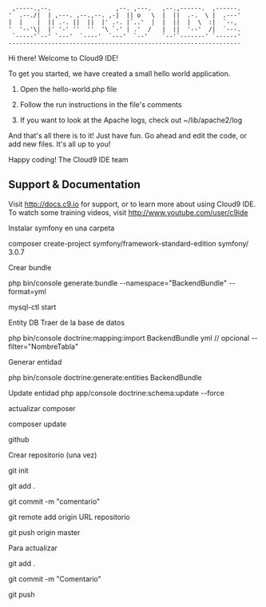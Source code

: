 
     ,-----.,--.                  ,--. ,---.   ,--.,------.  ,------.
    '  .--./|  | ,---. ,--.,--. ,-|  || o   \  |  ||  .-.  \ |  .---'
    |  |    |  || .-. ||  ||  |' .-. |`..'  |  |  ||  |  \  :|  `--, 
    '  '--'\|  |' '-' ''  ''  '\ `-' | .'  /   |  ||  '--'  /|  `---.
     `-----'`--' `---'  `----'  `---'  `--'    `--'`-------' `------'
    ----------------------------------------------------------------- 


Hi there! Welcome to Cloud9 IDE!

To get you started, we have created a small hello world application.

1) Open the hello-world.php file

2) Follow the run instructions in the file's comments

3) If you want to look at the Apache logs, check out ~/lib/apache2/log

And that's all there is to it! Just have fun. Go ahead and edit the code, 
or add new files. It's all up to you! 

Happy coding!
The Cloud9 IDE team


## Support & Documentation

Visit http://docs.c9.io for support, or to learn more about using Cloud9 IDE. 
To watch some training videos, visit http://www.youtube.com/user/c9ide

Instalar symfony en una carpeta

composer create-project symfony/framework-standard-edition symfony/ 3.0.7

Crear bundle

php bin/console generate:bundle --namespace="BackendBundle" --format=yml

mysql-ctl start



Entity DB Traer de la base de datos

php bin/console doctrine:mapping:import BackendBundle yml   // opcional   --filter="NombreTabla"

 Generar entidad
 
 php bin/console doctrine:generate:entities BackendBundle 
 
 Update entidad
 php app/console doctrine:schema:update --force
 
 actualizar composer
 
 composer update




github

Crear repositorio (una vez)

git init

git add .

git commit -m "comentario"

git remote add origin URL repositorio

git push origin master




Para actualizar

git add .

git commit -m "Comentario"

git push

